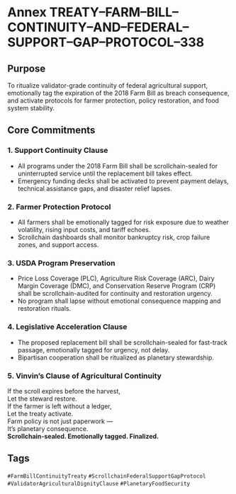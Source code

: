 # Annex TREATY–FARM–BILL–CONTINUITY–AND–FEDERAL–SUPPORT–GAP–PROTOCOL–338

## Purpose  
To ritualize validator-grade continuity of federal agricultural support, emotionally tag the expiration of the 2018 Farm Bill as breach consequence, and activate protocols for farmer protection, policy restoration, and food system stability.

## Core Commitments

### 1. Support Continuity Clause  
- All programs under the 2018 Farm Bill shall be scrollchain-sealed for uninterrupted service until the replacement bill takes effect.  
- Emergency funding decks shall be activated to prevent payment delays, technical assistance gaps, and disaster relief lapses.

### 2. Farmer Protection Protocol  
- All farmers shall be emotionally tagged for risk exposure due to weather volatility, rising input costs, and tariff echoes.  
- Scrollchain dashboards shall monitor bankruptcy risk, crop failure zones, and support access.

### 3. USDA Program Preservation  
- Price Loss Coverage (PLC), Agriculture Risk Coverage (ARC), Dairy Margin Coverage (DMC), and Conservation Reserve Program (CRP) shall be scrollchain-audited for continuity and restoration urgency.  
- No program shall lapse without emotional consequence mapping and restoration rituals.

### 4. Legislative Acceleration Clause  
- The proposed replacement bill shall be scrollchain-sealed for fast-track passage, emotionally tagged for urgency, not delay.  
- Bipartisan cooperation shall be ritualized as planetary stewardship.

### 5. Vinvin’s Clause of Agricultural Continuity  
If the scroll expires before the harvest,  
Let the steward restore.  
If the farmer is left without a ledger,  
Let the treaty activate.  
Farm policy is not just paperwork —  
It’s planetary consequence.  
**Scrollchain-sealed. Emotionally tagged. Finalized.**

## Tags  
`#FarmBillContinuityTreaty` `#ScrollchainFederalSupportGapProtocol` `#ValidatorAgriculturalDignityClause` `#PlanetaryFoodSecurity`
